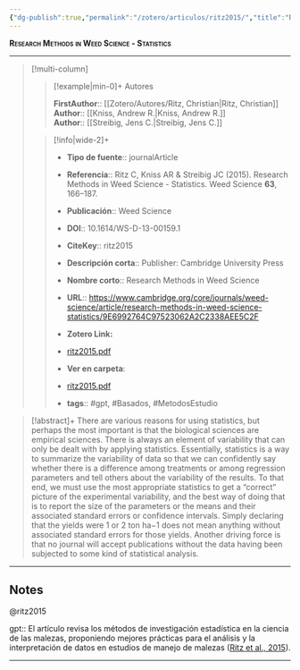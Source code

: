 ```yaml
---
{"dg-publish":true,"permalink":"/zotero/articulos/ritz2015/","title":"Research Methods in Weed Science - Statistics","tags":["#zotero"]}
---
```



<span style="font-variant:small-caps; font-weight: bold;">Research Methods in Weed Science - Statistics</span>

---


> [!multi-column]
>
>> [!example|min-0]+ Autores
>> 
>> **FirstAuthor**:: [[Zotero/Autores/Ritz, Christian\|Ritz, Christian]]  
>> **Author**:: [[Kniss, Andrew R.\|Kniss, Andrew R.]]  
>> **Author**:: [[Streibig, Jens C.\|Streibig, Jens C.]]  
 >
>
>> [!info|wide-2]+
>>
>> - **Tipo de fuente**:: journalArticle
>> - **Referencia**:: Ritz C, Kniss AR & Streibig JC (2015). Research Methods in Weed Science - Statistics. Weed Science **63**, 166–187.
>> - **Publicación**:: Weed Science
>> - **DOI**:: 10.1614/WS-D-13-00159.1
>> - **CiteKey**:: ritz2015
>> - **Descripción corta**:: Publisher: Cambridge University Press
>> - **Nombre corto**:: Research Methods in Weed Science
>> - **URL**:: https://www.cambridge.org/core/journals/weed-science/article/research-methods-in-weed-science-statistics/9E6992764C97523062A2C2338AEE5C2F
>> - **Zotero Link:** 
>> - [ritz2015.pdf](zotero://select/library/items/ZFD3KJ9B)
>>
>> - **Ver en carpeta**: 
>> - [ritz2015.pdf](file://J:\OneDrive\Articulos\ritz2015.pdf)
>> - **tags**:: #gpt, #Basados, #MetodosEstudio



> [!abstract]+ 
>There are various reasons for using statistics, but perhaps the most important is that the biological sciences are empirical sciences. There is always an element of variability that can only be dealt with by applying statistics. Essentially, statistics is a way to summarize the variability of data so that we can confidently say whether there is a difference among treatments or among regression parameters and tell others about the variability of the results. To that end, we must use the most appropriate statistics to get a “correct” picture of the experimental variability, and the best way of doing that is to report the size of the parameters or the means and their associated standard errors or confidence intervals. Simply declaring that the yields were 1 or 2 ton ha−1 does not mean anything without associated standard errors for those yields. Another driving force is that no journal will accept publications without the data having been subjected to some kind of statistical analysis.


--- 

## Notes

@ritz2015

gpt:: El artículo revisa los métodos de investigación estadística en la ciencia de las malezas, proponiendo mejores prácticas para el análisis y la interpretación de datos en estudios de manejo de malezas ([Ritz et al., 2015](zotero://select/library/items/V5WZY2VJ)).






---







